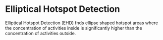 # Elliptical Hotspot Detection
Elliptical Hotspot Detection (EHD) fnds ellipse shaped hotspot areas where the concentration of activities inside is significantly higher
than the concentration of activities outside. 
